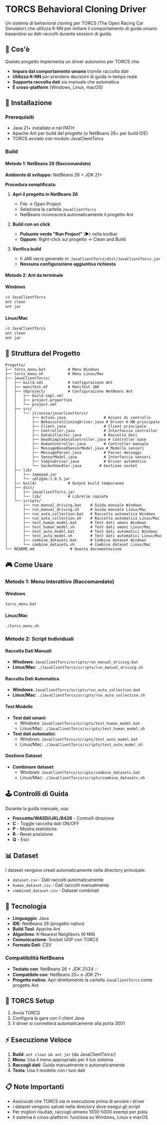 # TORCS Behavioral Cloning Driver

Un sistema di behavioral cloning per TORCS (The Open Racing Car Simulator) che utilizza K-NN per imitare il comportamento di guida umano basandosi su dati raccolti durante sessioni di guida.

## 🎯 Cos'è

Questo progetto implementa un driver autonomo per TORCS che:
- **Impara dal comportamento umano** tramite raccolta dati
- **Utilizza K-NN** per prendere decisioni di guida in tempo reale
- **Supporta raccolta dati** sia manuale che automatica
- **È cross-platform** (Windows, Linux, macOS)

## 🚀 Installazione

### Prerequisiti
- Java 21+ installato e nel PATH
- Apache Ant per build del progetto (o NetBeans 26+ per build IDE)
- TORCS avviato con modulo JavaClientTorcs

### Build

#### Metodo 1: NetBeans 26 (Raccomandato)
**Ambiente di sviluppo:** NetBeans 26 + JDK 21+

**Procedura semplificata:**
1. **Apri il progetto in NetBeans 26**
   - File → Open Project
   - Seleziona la cartella `JavaClientTorcs`
   - NetBeans riconoscerà automaticamente il progetto Ant

2. **Build con un click**
   - **Pulsante verde "Run Project"** (▶️) nella toolbar
   - **Oppure:** Right-click sul progetto → Clean and Build

3. **Verifica build**
   - Il JAR verrà generato in: `JavaClientTorcs/dist/JavaClientTorcs.jar`
   - **Nessuna configurazione aggiuntiva richiesta**

#### Metodo 2: Ant da terminale

#### Windows
```cmd
cd JavaClientTorcs
ant clean
ant jar
```

#### Linux/Mac
```bash
cd JavaClientTorcs
ant clean
ant jar
```

## 📁 Struttura del Progetto

```
Progetto/
├── torcs_menu.bat          # Menu Windows
├── torcs_menu.sh           # Menu Linux/Mac
├── JavaClientTorcs/
│   ├── build.xml           # Configurazione Ant
│   ├── manifest.mf         # Manifest JAR
│   ├── nbproject/          # Configurazione NetBeans Ant
│   │   ├── build-impl.xml
│   │   ├── project.properties
│   │   └── project.xml
│   ├── src/
│   │   └── it/unisa/javaclienttorcs/
│   │       ├── Action.java                 # Azioni di controllo
│   │       ├── BehavioralCloningDriver.java # Driver K-NN principale
│   │       ├── Client.java                 # Client principale
│   │       ├── Controller.java             # Interfaccia controller
│   │       ├── DataCollector.java          # Raccolta dati
│   │       ├── DeadSimpleSoloController.java # Controller base
│   │       ├── HumanController.java        # Controller manuale
│   │       ├── MessageBasedSensorModel.java # Modello sensori
│   │       ├── MessageParser.java          # Parser messaggi
│   │       ├── SensorModel.java            # Interfaccia sensori
│   │       ├── SimpleDriver.java           # Driver automatico
│   │       └── SocketHandler.java        # Gestione socket
│   ├── lib/
│   │   ├── Jamepad.jar
│   │   └── sdl2gdx-1.0.5.jar
│   ├── build/              # Output build temporaneo
│   ├── dist/
│   │   ├── JavaClientTorcs.jar
│   │   └── lib/            # Librerie copiate
│   └── scripts/
│       ├── run_manual_driving.bat    # Guida manuale Windows
│       ├── run_manual_driving.sh     # Guida manuale Linux/Mac
│       ├── run_auto_collection.bat   # Raccolta automatica Windows
│       ├── run_auto_collection.sh    # Raccolta automatica Linux/Mac
│       ├── test_human_model.bat      # Test dati umani Windows
│       ├── test_human_model.sh       # Test dati umani Linux/Mac
│       ├── test_auto_model.bat       # Test dati automatici Windows
│       ├── test_auto_model.sh        # Test dati automatici Linux/Mac
│       ├── combine_datasets.bat      # Combina dataset Windows
│       └── combine_datasets.sh       # Combina dataset Linux/Mac
└── README.md                # Questa documentazione
```

## 🎮 Come Usare

### Metodo 1: Menu Interattivo (Raccomandato)

#### Windows
```cmd
torcs_menu.bat
```

#### Linux/Mac
```bash
./torcs_menu.sh
```

### Metodo 2: Script Individuali

#### Raccolta Dati Manuali
- **Windows**: `JavaClientTorcs/scripts/run_manual_driving.bat`
- **Linux/Mac**: `./JavaClientTorcs/scripts/run_manual_driving.sh`

#### Raccolta Dati Automatica
- **Windows**: `JavaClientTorcs/scripts/run_auto_collection.bat`
- **Linux/Mac**: `./JavaClientTorcs/scripts/run_auto_collection.sh`

#### Test Modello
- **Test dati umani**: 
  - Windows: `JavaClientTorcs/scripts/test_human_model.bat`
  - Linux/Mac: `./JavaClientTorcs/scripts/test_human_model.sh`
- **Test dati automatici**:
  - Windows: `JavaClientTorcs/scripts/test_auto_model.bat`
  - Linux/Mac: `./JavaClientTorcs/scripts/test_auto_model.sh`

#### Gestione Dataset
- **Combinare dataset**:
  - Windows: `JavaClientTorcs/scripts/combine_datasets.bat`
  - Linux/Mac: `./JavaClientTorcs/scripts/combine_datasets.sh`

## 🕹️ Controlli di Guida

Durante la guida manuale, usa:
- **Freccette/WASD/IJKL/8426** - Controlli direzione
- **C** - Toggle raccolta dati ON/OFF
- **P** - Mostra statistiche
- **R** - Reset posizione
- **Q** - Esci

## 📊 Dataset

I dataset vengono creati automaticamente nella directory principale:
- `dataset.csv` - Dati raccolti automaticamente
- `human_dataset.csv` - Dati raccolti manualmente
- `combined_dataset.csv` - Dataset combinati

## 🔧 Tecnologia

- **Linguaggio**: Java
- **IDE**: NetBeans 26 (progetto nativo)
- **Build Tool**: Apache Ant
- **Algoritmo**: K-Nearest Neighbors (K-NN)
- **Comunicazione**: Socket UDP con TORCS
- **Formato Dati**: CSV

### Compatibilità NetBeans
- **Testato con**: NetBeans 26 + JDK 21/24 ✅
- **Compatibile con**: NetBeans 25+ e JDK 21+
- **Progetto nativo**: Apri direttamente la cartella `JavaClientTorcs` come progetto Ant

## 🚗 TORCS Setup

1. Avvia TORCS
2. Configura la gara con il client Java
3. Il driver si connetterà automaticamente alla porta 3001

## ⚡ Esecuzione Veloce

1. **Build**: `ant clean && ant jar` (da JavaClientTorcs/)
2. **Menu**: Usa il menu appropriato per il tuo sistema
3. **Raccogli dati**: Guida manualmente o automaticamente
4. **Testa**: Usa il modello con i tuoi dati

## 📋 Note Importanti

- Assicurati che TORCS sia in esecuzione prima di avviare i driver
- I dataset vengono salvati nella directory dove esegui gli script
- Per migliori risultati, raccogli almeno 1000-5000 esempi per pista
- Il sistema è cross-platform: funziona su Windows, Linux e macOS
